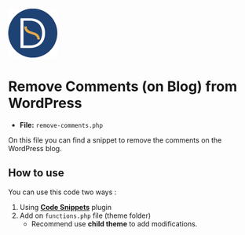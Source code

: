 
<a href="https://github.com/TutoDS"><img src="../../images/daniel-sousa.png" alt="Daniel Sousa" width="100px" /></a>

# Remove Comments (on Blog) from WordPress

+ **File:** `remove-comments.php`

On this file you can find a snippet to remove the comments on the WordPress blog.

## How to use

You can use this code two ways :
1. Using **[Code Snippets](https://pt.wordpress.org/plugins/code-snippets/)** plugin
2. Add on `functions.php` file (theme folder)
   * Recommend use **child theme** to add modifications.